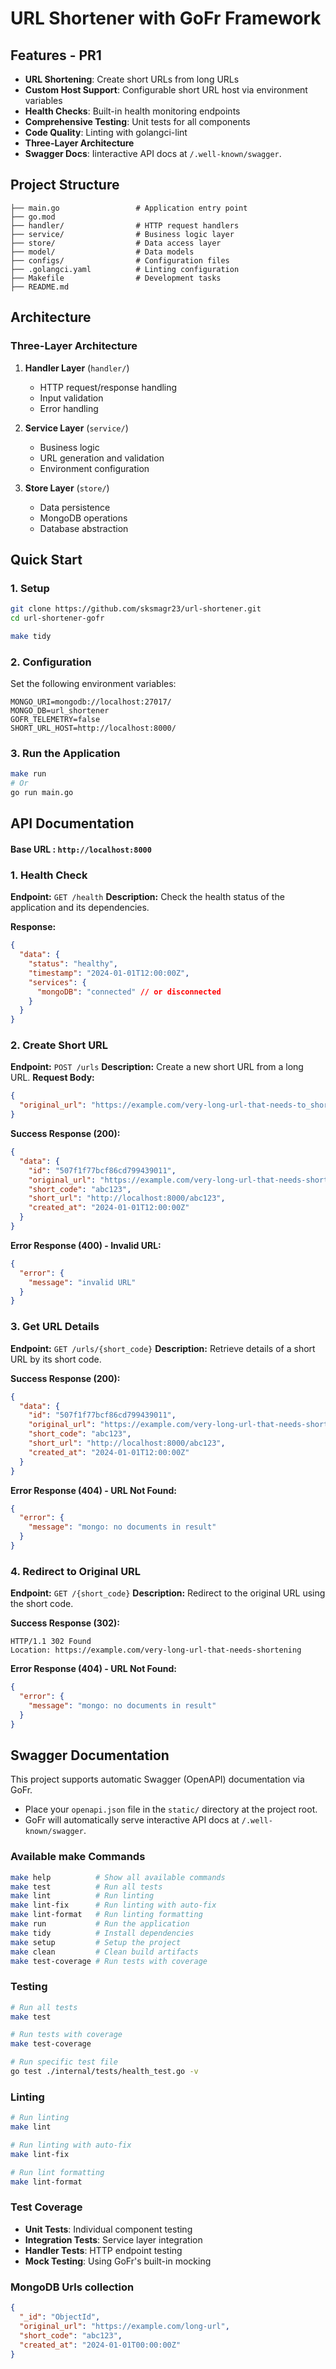 # URL Shortener with GoFr Framework

## Features - PR1

- **URL Shortening**: Create short URLs from long URLs
- **Custom Host Support**: Configurable short URL host via environment variables
- **Health Checks**: Built-in health monitoring endpoints
- **Comprehensive Testing**: Unit tests for all components
- **Code Quality**: Linting with golangci-lint
- **Three-Layer Architecture**
- **Swagger Docs**: Iinteractive API docs at `/.well-known/swagger`.

## Project Structure

```
├── main.go                 # Application entry point
├── go.mod
├── handler/                # HTTP request handlers
├── service/                # Business logic layer
├── store/                  # Data access layer
├── model/                  # Data models
├── configs/                # Configuration files
├── .golangci.yaml          # Linting configuration
├── Makefile                # Development tasks
├── README.md
```

## Architecture

### Three-Layer Architecture

1. **Handler Layer** (`handler/`)
   - HTTP request/response handling
   - Input validation
   - Error handling

2. **Service Layer** (`service/`)
   - Business logic
   - URL generation and validation
   - Environment configuration

3. **Store Layer** (`store/`)
   - Data persistence
   - MongoDB operations
   - Database abstraction

## Quick Start

### 1. Setup

```bash
git clone https://github.com/sksmagr23/url-shortener.git
cd url-shortener-gofr

make tidy
```

### 2. Configuration

Set the following environment variables:

```env
MONGO_URI=mongodb://localhost:27017/
MONGO_DB=url_shortener
GOFR_TELEMETRY=false
SHORT_URL_HOST=http://localhost:8000/
```

### 3. Run the Application

```bash
make run
# Or
go run main.go
```

## API Documentation

#### Base URL : `http://localhost:8000`

### 1. Health Check

**Endpoint:** `GET /health`
**Description:** Check the health status of the application and its dependencies.

**Response:**
```json
{
  "data": {
    "status": "healthy",
    "timestamp": "2024-01-01T12:00:00Z",
    "services": {
      "mongoDB": "connected" // or disconnected
    }
  }
}
```

### 2. Create Short URL

**Endpoint:** `POST /urls`
**Description:** Create a new short URL from a long URL.
**Request Body:**
```json
{
  "original_url": "https://example.com/very-long-url-that-needs-to_shorten"
}
```

**Success Response (200):**
```json
{
  "data": {
    "id": "507f1f77bcf86cd799439011",
    "original_url": "https://example.com/very-long-url-that-needs-shortening",
    "short_code": "abc123",
    "short_url": "http://localhost:8000/abc123",
    "created_at": "2024-01-01T12:00:00Z"
  }
}
```

**Error Response (400) - Invalid URL:**
```json
{
  "error": {
    "message": "invalid URL"
  }
}
```

### 3. Get URL Details

**Endpoint:** `GET /urls/{short_code}`
**Description:** Retrieve details of a short URL by its short code.

**Success Response (200):**
```json
{
  "data": {
    "id": "507f1f77bcf86cd799439011",
    "original_url": "https://example.com/very-long-url-that-needs-shortening",
    "short_code": "abc123",
    "short_url": "http://localhost:8000/abc123",
    "created_at": "2024-01-01T12:00:00Z"
  }
}
```

**Error Response (404) - URL Not Found:**
```json
{
  "error": {
    "message": "mongo: no documents in result"
  }
}
```

### 4. Redirect to Original URL

**Endpoint:** `GET /{short_code}`
**Description:** Redirect to the original URL using the short code.

**Success Response (302):**
```
HTTP/1.1 302 Found
Location: https://example.com/very-long-url-that-needs-shortening
```

**Error Response (404) - URL Not Found:**
```json
{
  "error": {
    "message": "mongo: no documents in result"
  }
}
```

## Swagger Documentation

This project supports automatic Swagger (OpenAPI) documentation via GoFr.

- Place your `openapi.json` file in the `static/` directory at the project root.
- GoFr will automatically serve interactive API docs at `/.well-known/swagger`.


### Available make Commands

```bash
make help          # Show all available commands
make test          # Run all tests
make lint          # Run linting
make lint-fix      # Run linting with auto-fix
make lint-format   # Run linting formatting
make run           # Run the application
make tidy          # Install dependencies
make setup         # Setup the project
make clean         # Clean build artifacts
make test-coverage # Run tests with coverage
```

### Testing

```bash
# Run all tests
make test

# Run tests with coverage
make test-coverage

# Run specific test file
go test ./internal/tests/health_test.go -v
```

### Linting

```bash
# Run linting
make lint

# Run linting with auto-fix
make lint-fix

# Run lint formatting
make lint-format
```

### Test Coverage

- **Unit Tests**: Individual component testing
- **Integration Tests**: Service layer integration
- **Handler Tests**: HTTP endpoint testing
- **Mock Testing**: Using GoFr's built-in mocking


### MongoDB Urls collection
```json
{
  "_id": "ObjectId",
  "original_url": "https://example.com/long-url",
  "short_code": "abc123",
  "created_at": "2024-01-01T00:00:00Z"
}
```